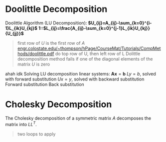 # Doolittle Decomposition

Doolittle Algorithm (LU Decomposition):
**$U_{ij}=A_{ij}-\sum_{k=0}^{i-1}L_{ik}U_{kj}$**
**1::$L_{ij}=\frac{A_{ij}-\sum_{k=0}^{j-1}L_{ik}U_{kj}}{U_{jj}}$**
> first row of $U$ is the first row of $A$
> [engr.colostate.edu/\~thompson/hPage/CourseMat/Tutorials/CompMethods/doolittle.pdf](https://www.engr.colostate.edu/~thompson/hPage/CourseMat/Tutorials/CompMethods/doolittle.pdf)
> do top row of U, then left row of L
> Dolittle decomposition method fails if one of the diagonal elements of the matrix $U$ is zero

ahah idk
Solving LU decomposition linear systems:
$\mathbf{A}\mathbf{x}=\mathbf{b}$
$L y = b$, solved with forward substitution
$Ux = y$, solved with backward substitution
Forward substitution
Back substitution

# Cholesky Decomposition

The Cholesky decomposition of a symmetric matrix $A$ decomposes the matrix into $LL^T$.
> two loops to apply